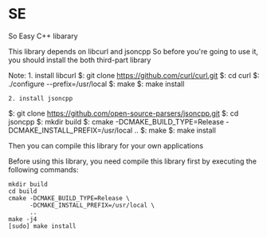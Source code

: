 # SE
So Easy C++ libarary

This library depends on libcurl and jsoncpp
So before you're going to use it, you should install the both third-part library

Note: 
    1. install libcurl
$: git clone https://github.com/curl/curl.git
$: cd curl
$: ./configure --prefix=/usr/local
$: make
$: make install

    2. install jsoncpp
$: git clone https://github.com/open-source-parsers/jsoncpp.git
$: cd jsoncpp
$: mkdir build
$: cmake -DCMAKE_BUILD_TYPE=Release -DCMAKE_INSTALL_PREFIX=/usr/local  ..
$: make
$: make install

Then you can compile this library for your own applications

Before using this library, you need compile this library first by executing the following commands:

    mkdir build
    cd build
    cmake -DCMAKE_BUILD_TYPE=Release \
          -DCMAKE_INSTALL_PREFIX=/usr/local \
          ..
    make -j4 
    [sudo] make install
